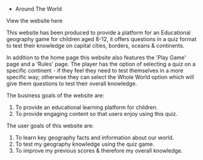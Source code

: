 * Around The World

View the website here

This website has been produced to provide a platform for an Educational geography game for children aged 8-12, it offers questions in a quiz format to test their knowledge on capital cities, borders, oceans & continents. 

In addition to the home page this website also features the 'Play Game' page and a 'Rules' page. The player has the option of selecting a quiz on a specific continent - if they feel they need to test themselves in a more specific way; otherwise they can select the Whole World option which will give them questions to test their overall knowledge.

The business goals of the website are:
1. To provide an educational learning platform for children.
2. To provide engaging content so that users enjoy using this quiz.

The user goals of this website are:
1. To learn key geography facts and information about our world.
2. To test my geography knowledge using the quiz game.
3. To improve my previous scores & therefore my overall knowledge.

